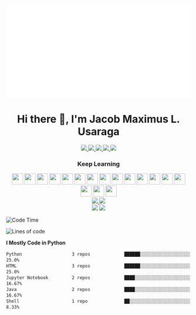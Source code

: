 <div align="center">
  <a href = "https://github.com/sindresorhus" target = "_blank"><img src="example.svg" alt="css-in-readme"></a>
</div>

<!--![Backend](https://user-images.githubusercontent.com/90799133/178169130-c190e029-07fd-4df0-8470-5f98583ca105.png)-->
<h1 align="center">
  Hi there 👋, I'm Jacob Maximus L. Usaraga
  </h1> 
  <div align="center">
  <a href = "https://www.facebook.com/profile.php?id=100072172583649" target = "_blank"> <img src = "https://img.shields.io/badge/Facebook-1877F2?style=for-the-badge&logo=facebook&logoColor=white"/> </a>
 <a  href = "https://twitter.com/makisekarissa"> <img src ="https://img.shields.io/badge/Twitter-1DA1F2?style=for-the-badge&logo=twitter&logoColor=white" /> </a>
  <a href = "https://www.linkedin.com/in/jacob-maximus-usaraga-00565b220/"><img src = "https://img.shields.io/badge/LinkedIn-0077B5?style=for-the-badge&logo=linkedin&logoColor=white"  /> </a>
  <a href = "mailto: jlusaraga@up.edu.ph"><img src = "https://img.shields.io/badge/Gmail-D14836?style=for-the-badge&logo=gmail&logoColor=white" /> </a>
   <a href = "https://www.codewars.com/users/miniloda"><img src = "https://img.shields.io/badge/Codewars-B1361E?style=for-the-badge&logo=Codewars&logoColor=white"/> </a>
   
  </div>
  


 <h3 align = "center">
  Keep Learning
  </h3>
  <div align="center">
   <img src="https://cdn.jsdelivr.net/gh/devicons/devicon/icons/html5/html5-original.svg"  width = "30" height = "30"/>
   <img src="https://cdn.jsdelivr.net/gh/devicons/devicon/icons/css3/css3-original.svg"  width = "30" height = "30"/>
   <img src = "https://cdn.jsdelivr.net/gh/devicons/devicon/icons/javascript/javascript-original.svg" width = "30" height = "30"/>
  <img src = "https://cdn.jsdelivr.net/gh/devicons/devicon/icons/python/python-original.svg" width = "30" height = "30"/>
  <img src = "https://cdn.jsdelivr.net/gh/devicons/devicon/icons/django/django-plain.svg" width = "30" height = "30"/>
  <img src = "https://cdn.jsdelivr.net/gh/devicons/devicon/icons/nodejs/nodejs-original-wordmark.svg" width = "30" height = "30"/>
  <img src="https://cdn.jsdelivr.net/gh/devicons/devicon/icons/mongodb/mongodb-original.svg"  width = "30" height = "30"/>
  <img src = "https://cdn.jsdelivr.net/gh/devicons/devicon/icons/postgresql/postgresql-original.svg" width = "30" height = "30"/>
  <img src="https://cdn.jsdelivr.net/gh/devicons/devicon/icons/graphql/graphql-plain.svg" width = "30" height = "30" />
  <img src="https://cdn.jsdelivr.net/gh/devicons/devicon/icons/neo4j/neo4j-original.svg"  width = "30" height = "30"/>
  <img src="https://cdn.jsdelivr.net/gh/devicons/devicon/icons/nginx/nginx-original.svg"  width = "30" height = "30"/>
  <img src="https://cdn.jsdelivr.net/gh/devicons/devicon/icons/vscode/vscode-original.svg"  width = "30" height = "30"/>
  <img src="https://cdn.jsdelivr.net/gh/devicons/devicon/icons/googlecloud/googlecloud-original.svg"  width = "30" height = "30"/>
  <img src = "https://visualpharm.com/assets/720/Github-595b40b65ba036ed117d442f.svg"  width = "30" height = "30"/>
  <img src="https://cdn.jsdelivr.net/gh/devicons/devicon/icons/circleci/circleci-plain.svg" width = "30" height = "30"/>
  <img src="https://cdn.jsdelivr.net/gh/devicons/devicon/icons/linux/linux-original.svg"  width = "30" height = "30"/>
  <img src="https://cdn.jsdelivr.net/gh/devicons/devicon/icons/docker/docker-original.svg"  width = "30" height = "30"/>

  
  </div>
<div align = "center">
<a href="https://github.com/anuraghazra/github-readme-stats">
<img src="https://github-readme-stats.vercel.app/api?username=miniloda&show_icons=true&theme=tokyonight" width = "400"/>
</a>

<a href="https://github.com/anuraghazra/github-readme-stats">
<img src = "http://github-readme-streak-stats.herokuapp.com?user=miniloda&theme=dracula&hide_border=true" width = "400"/>
</a>
</div>

<div align = "center">

<img src="https://github-profile-trophy.vercel.app/?username=miniloda&theme=tokyonight" href = "https://github.com/anuraghazra/github-profile-trophy"/>
<img src ="https://github-readme-stats.vercel.app/api/wakatime?username=miniloda&theme=tokyonight">
</div>
<!--<img src="https://wakatime.com/share/@miniloda/1042aecf-8b37-4641-ae61-4f3d51ca7fab.svg" "/>-->


<!--START_SECTION:waka-->
![Code Time](http://img.shields.io/badge/Code%20Time-6%20hrs%207%20mins-blue)

![Lines of code](https://img.shields.io/badge/From%20Hello%20World%20I%27ve%20Written-107%20Thousand%20lines%20of%20code-blue)

**I Mostly Code in Python** 

```text
Python                   3 repos             ██████░░░░░░░░░░░░░░░░░░░   25.0% 
HTML                     3 repos             ██████░░░░░░░░░░░░░░░░░░░   25.0% 
Jupyter Notebook         2 repos             ████░░░░░░░░░░░░░░░░░░░░░   16.67% 
Java                     2 repos             ████░░░░░░░░░░░░░░░░░░░░░   16.67% 
Shell                    1 repo              ██░░░░░░░░░░░░░░░░░░░░░░░   8.33%

```



<!--END_SECTION:waka-->
